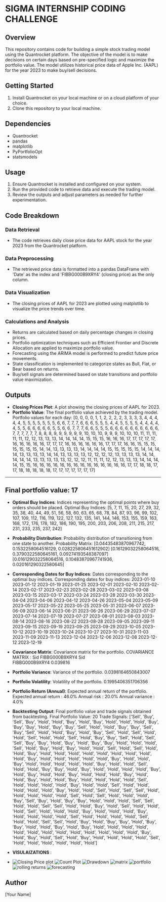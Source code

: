 # SIGMA INTERNSHIP CODING CHALLENGE

## Overview
This repository contains code for building a simple stock trading model using the Quantrocket platform. The objective of the model is to make decisions on certain days based on pre-specified logic and maximize the portfolio value. The model utilizes historical price data of Apple Inc. (AAPL) for the year 2023 to make buy/sell decisions.

## Getting Started
1. Install Quantrocket on your local machine or on a cloud platform of your choice.
2. Clone this repository to your local machine.

## Dependencies
- Quantrocket
- pandas
- matplotlib
- PyPortfolioOpt
- statsmodels

## Usage
1. Ensure Quantrocket is installed and configured on your system.
2. Run the provided code to retrieve data and execute the trading model.
3. Review the outputs and adjust parameters as needed for further experimentation.

## Code Breakdown

### Data Retrieval
- The code retrieves daily close price data for AAPL stock for the year 2023 from the Quantrocket platform.

### Data Preprocessing
- The retrieved price data is formatted into a pandas DataFrame with 'Date' as the index and 'FIBBG000B9XRY4' (closing price) as the only column.

### Data Visualization
- The closing prices of AAPL for 2023 are plotted using matplotlib to visualize the price trends over time.

### Calculations and Analysis
- Returns are calculated based on daily percentage changes in closing prices.
- Portfolio optimization techniques such as Efficient Frontier and Discrete Allocation are applied to maximize portfolio value.
- Forecasting using the ARIMA model is performed to predict future price movements.
- State classification is implemented to categorize states as Bull, Flat, or Bear based on returns.
- Buy/sell signals are determined based on state transitions and portfolio value maximization.

## Outputs
- **Closing Prices Plot**: A plot showing the closing prices of AAPL for 2023.
- **Portfolio Value**: The final portfolio value achieved by the trading model.
    Portfolio values for each day: [0, 0, 0, 0, 1, 1, 2, 2, 2, 2, 3, 3, 3, 3, 4, 4, 4, 4, 4, 5, 5, 5, 5, 5, 5, 5, 6, 6, 7, 7, 7, 6, 6, 6, 5, 5, 5, 4, 4, 5, 5, 5, 5, 4, 4, 4, 4, 4, 5, 5, 6, 6, 6, 6, 6, 5, 5, 6, 6, 7, 7, 7, 6, 6, 5, 5, 5, 6, 6, 6, 6, 6, 6, 6, 6, 6, 6, 7, 7, 7, 7, 7, 7, 8, 8, 8, 9, 9, 9, 9, 9, 9, 10, 10, 10, 9, 9, 9, 10, 10, 10, 11, 11, 11, 11, 11, 12, 12, 13, 13, 13, 14, 14, 14, 14, 15, 15, 15, 16, 16, 16, 17, 17, 17, 17, 17, 16, 16, 16, 16, 16, 17, 17, 17, 16, 16, 16, 16, 16, 16, 17, 17, 17, 16, 16, 15, 15, 15, 15, 15, 15, 15, 14, 14, 13, 13, 13, 13, 14, 14, 14, 14, 15, 15, 15, 15, 15, 14, 14, 14, 14, 13, 13, 13, 13, 14, 14, 13, 13, 13, 13, 12, 12, 12, 12, 13, 13, 13, 13, 14, 14, 14, 14, 14, 13, 13, 13, 13, 13, 12, 12, 12, 11, 11, 11, 12, 12, 13, 13, 13, 14, 14, 14, 14, 15, 15, 16, 16, 16, 16, 16, 16, 16, 16, 16, 16, 16, 16, 16, 16, 17, 17, 18, 18, 17, 17, 18, 18, 18, 18, 18, 17, 17, 17, 17, 17, 17, 17]
-----------------------------------------------------------
Final portfolio value: 17
-----------------------------------------------------------

- **Optimal Buy Indices**: Indices representing the optimal points where buy orders should be placed.
  Optimal Buy Indices: [5, 7, 11, 15, 20, 27, 29, 32, 35, 38, 40, 44, 49, 51, 56, 58, 60, 63, 65, 68, 78, 84, 87, 93, 96, 99, 102, 107, 109, 112, 116, 119, 122, 127, 132, 135, 141, 144, 146, 153, 155, 159, 163, 168, 172, 176, 178, 182, 186, 190, 195, 200, 203, 206, 208, 211, 215, 217, 231, 233, 235, 237, 242]

- **Probability Distribution**: Probability distribution of transitioning from one state to another.
  Probability Matrix:
[0.04435483870967742, 0.1532258064516129, 0.028225806451612902]
[0.16129032258064516, 0.3790322580645161, 0.09274193548387097]
[0.016129032258064516, 0.10483870967741936, 0.020161290322580645]

- **Corresponding Dates for Buy Indices**: Dates corresponding to the optimal buy indices.
    Corresponding dates for buy indices:
2023-01-10
2023-01-12
2023-01-19
2023-01-25
2023-02-01
2023-02-10
2023-02-14
2023-02-17
2023-02-23
2023-02-28
2023-03-02
2023-03-08
2023-03-15
2023-03-17
2023-03-24
2023-03-28
2023-03-30
2023-04-04
2023-04-06
2023-04-12
2023-04-26
2023-05-04
2023-05-09
2023-05-17
2023-05-22
2023-05-25
2023-05-31
2023-06-07
2023-06-09
2023-06-14
2023-06-21
2023-06-26
2023-06-29
2023-07-07
2023-07-14
2023-07-19
2023-07-27
2023-08-01
2023-08-03
2023-08-14
2023-08-16
2023-08-22
2023-08-28
2023-09-05
2023-09-11
2023-09-15
2023-09-19
2023-09-25
2023-09-29
2023-10-05
2023-10-12
2023-10-19
2023-10-24
2023-10-27
2023-10-31
2023-11-03
2023-11-09
2023-11-13
2023-12-04
2023-12-06
2023-12-08
2023-12-12
2023-12-19
- **Covariance Matrix**: Covariance matrix for the portfolio.
    COVARIANCE MATRIX :  Sid             FIBBG000B9XRY4
Sid                           
FIBBG000B9XRY4        0.039816

- **Portfolio Variance**: Variance of the portfolio.
  0.0398164650843007
  
- **Portfolio Volatility**: Volatility of the portfolio.
   0.1995406351706356
- **Portfolio Return (Annual)**: Expected annual return of the portfolio.
  Expected annual return :  46.0%
  Annual risk            :  20.0%
  Annual variance        :  4.0%

- **Backtesting Output**: Final portfolio value and trade signals obtained from backtesting.
    Final Portfolio Value: 20
Trade Signals: ['Sell', 'Buy', 'Sell', 'Buy', 'Hold', 'Hold', 'Buy', 'Hold', 'Buy', 'Hold', 'Hold', 'Hold', 'Buy', 'Buy', 'Buy', 'Hold', 'Buy', 'Buy', 'Sell', 'Hold', 'Hold', 'Buy', 'Buy', 'Sell', 'Buy', 'Sell', 'Hold', 'Hold', 'Buy', 'Hold', 'Buy', 'Sell', 'Hold', 'Sell', 'Hold', 'Hold', 'Sell', 'Hold', 'Hold', 'Sell', 'Hold', 'Buy', 'Buy', 'Sell', 'Hold', 'Sell', 'Sell', 'Buy', 'Buy', 'Hold', 'Buy', 'Hold', 'Buy', 'Buy', 'Hold', 'Hold', 'Hold', 'Sell', 'Hold', 'Buy', 'Hold', 'Buy', 'Hold', 'Hold', 'Sell', 'Hold', 'Sell', 'Hold', 'Hold', 'Buy', 'Hold', 'Hold', 'Hold', 'Hold', 'Hold', 'Hold', 'Hold', 'Hold', 'Hold', 'Buy', 'Hold', 'Hold', 'Hold', 'Hold', 'Hold', 'Buy', 'Hold', 'Hold', 'Buy', 'Hold', 'Hold', 'Hold', 'Hold', 'Hold', 'Buy', 'Hold', 'Hold', 'Sell', 'Hold', 'Hold', 'Buy', 'Buy', 'Hold', 'Buy', 'Hold', 'Hold', 'Hold', 'Hold', 'Buy', 'Hold', 'Buy', 'Hold', 'Hold', 'Buy', 'Hold', 'Hold', 'Hold', 'Buy', 'Hold', 'Hold', 'Buy', 'Hold', 'Hold', 'Buy', 'Hold', 'Hold', 'Hold', 'Hold', 'Sell', 'Hold', 'Hold', 'Hold', 'Hold', 'Buy', 'Hold', 'Hold', 'Sell', 'Hold', 'Hold', 'Hold', 'Hold', 'Hold', 'Buy', 'Hold', 'Hold', 'Sell', 'Hold', 'Sell', 'Sell', 'Hold', 'Hold', 'Hold', 'Hold', 'Hold', 'Sell', 'Hold', 'Sell', 'Hold', 'Hold', 'Hold', 'Buy', 'Sell', 'Buy', 'Hold', 'Buy', 'Buy', 'Hold', 'Hold', 'Hold', 'Sell', 'Sell', 'Hold', 'Hold', 'Sell', 'Sell', 'Hold', 'Hold', 'Buy', 'Hold', 'Sell', 'Hold', 'Hold', 'Hold', 'Sell', 'Hold', 'Hold', 'Hold', 'Buy', 'Hold', 'Hold', 'Hold', 'Buy', 'Hold', 'Hold', 'Hold', 'Hold', 'Sell', 'Hold', 'Hold', 'Hold', 'Hold', 'Sell', 'Hold', 'Hold', 'Sell', 'Sell', 'Hold', 'Buy', 'Hold', 'Buy', 'Buy', 'Hold', 'Buy', 'Buy', 'Hold', 'Hold', 'Buy', 'Hold', 'Buy', 'Hold', 'Hold', 'Hold', 'Hold', 'Hold', 'Hold', 'Hold', 'Hold', 'Hold', 'Hold', 'Hold', 'Hold', 'Hold', 'Buy', 'Hold', 'Buy', 'Hold', 'Sell', 'Hold', 'Buy', 'Hold', 'Hold', 'Hold', 'Hold', 'Sell', 'Hold', 'Hold', 'Hold', 'Hold', 'Hold', 'Hold']

- **VISULAIZATIONS** :
- 
  ![Closing Price plot ](https://github.com/varshasenthil2003/Sigma-Internship-Coding-Challenge/blob/main/Visualizations/closing%20price.png)
  ![Count Plot](https://github.com/varshasenthil2003/Sigma-Internship-Coding-Challenge/blob/main/Visualizations/count.png)
  ![Drawdown](https://github.com/varshasenthil2003/Sigma-Internship-Coding-Challenge/blob/main/Visualizations/drawdown.png)
  ![matrix ](https://github.com/varshasenthil2003/Sigma-Internship-Coding-Challenge/blob/main/Visualizations/matrix.png)
  ![portfolio ](https://github.com/varshasenthil2003/Sigma-Internship-Coding-Challenge/blob/main/Visualizations/portfolio.png)
  ![rolling returns ](https://github.com/varshasenthil2003/Sigma-Internship-Coding-Challenge/blob/main/Visualizations/rolling%20returns.png)
  ![forecasting ](https://github.com/varshasenthil2003/Sigma-Internship-Coding-Challenge/blob/main/Visualizations/forecasting.png)

## Author
[Your Name]


